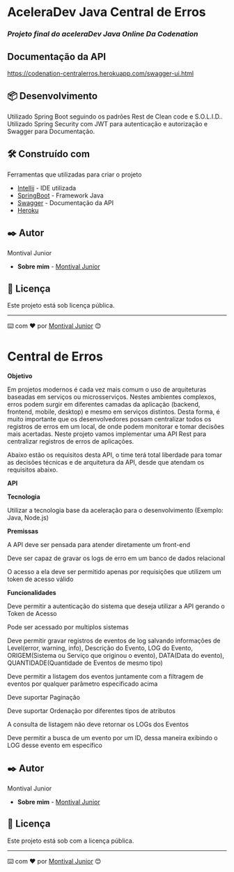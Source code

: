 # **AceleraDev Java Central de Erros**
### *Projeto final do aceleraDev Java Online Da Codenation*

## Documentação da API
https://codenation-centralerros.herokuapp.com/swagger-ui.html

## 📦 Desenvolvimento

Utilizado Spring Boot seguindo os padrões Rest de Clean code e S.O.L.I.D.. Utilizado Spring Security com JWT para autenticação e autorização e Swagger para Documentação.  

## 🛠️ Construído com

Ferramentas que utilizadas para criar o projeto

* [Intellij](https://www.jetbrains.com/pt-br/idea/) - IDE utilizada
* [SpringBoot](https://spring.io/projects/spring-boot) - Framework Java
* [Swagger](https://swagger.io/) - Documentação da API
* [Heroku](https://dashboard.heroku.com/)

## ✒️ Autor

Montival Junior

* **Sobre mim** -  [Montival Junior](https://monthalcantara.github.io/)


## 📄 Licença

Este projeto está sob licença pública.



---
⌨️ com ❤️ por [Montival Junior](/https://github.com/MonthAlcantara) 😊



# **Central de Erros**

**Objetivo**

Em projetos modernos é cada vez mais comum o uso de arquiteturas baseadas em serviços ou microsserviços. Nestes ambientes complexos, erros podem surgir em diferentes camadas da aplicação (backend, frontend, mobile, desktop) e mesmo em serviços distintos. Desta forma, é muito importante que os desenvolvedores possam centralizar todos os registros de erros em um local, de onde podem monitorar e tomar decisões mais acertadas. Neste projeto vamos implementar uma API Rest para centralizar registros de erros de aplicações.

Abaixo estão os requisitos desta API, o time terá total liberdade para tomar as decisões técnicas e de arquitetura da API, desde que atendam os requisitos abaixo.

**API**

**Tecnologia**

Utilizar a tecnologia base da aceleração para o desenvolvimento (Exemplo: Java, Node.js)

**Premissas**

A API deve ser pensada para atender diretamente um front-end

Deve ser capaz de gravar os logs de erro em um banco de dados relacional

O acesso a ela deve ser permitido apenas por requisições que utilizem um token de acesso válido

**Funcionalidades**

Deve permitir a autenticação do sistema que deseja utilizar a API gerando o Token de Acesso

Pode ser acessado por multiplos sistemas

Deve permitir gravar registros de eventos de log salvando informações de Level(error, warning, info), Descrição do Evento, LOG do Evento, ORIGEM(Sistema ou Serviço que originou o evento), DATA(Data do evento), QUANTIDADE(Quantidade de Eventos de mesmo tipo)

Deve permitir a listagem dos eventos juntamente com a filtragem de eventos por qualquer parâmetro especificado acima

Deve suportar Paginação

Deve suportar Ordenação por diferentes tipos de atributos

A consulta de listagem não deve retornar os LOGs dos Eventos

Deve permitir a busca de um evento por um ID, dessa maneira exibindo o LOG desse evento em específico

## ✒️ Autor

Montival Junior

* **Sobre mim** -  [Montival Junior](https://monthalcantara.github.io/)


## 📄 Licença

Este projeto está sob com a licença pública.



---
⌨️ com ❤️ por [Montival Junior](/https://github.com/MonthAlcantara) 😊


